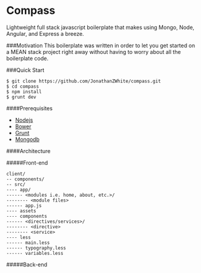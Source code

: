 Compass
=======

Lightweight full stack javascript boilerplate that makes using Mongo, Node, Angular, and Express a breeze.

###Motivation
This boilerplate was written in order to let you get started on a MEAN stack project right away without having to worry about all the boilerplate code. 

###Quick Start
```
$ git clone https://github.com/JonathanZWhite/compass.git
$ cd compass
$ npm install
$ grunt dev
```

####Prerequisites
- [Nodejs](http://nodejs.org/download/)
- [Bower](http://bower.io/)
- [Grunt](http://gruntjs.com/installing-grunt)
- [Mongodb](http://docs.mongodb.org/manual/installation/)

####Architecture

#####Front-end
```
client/ 
-- components/
-- src/
---- app/
------ <modules i.e. home, about, etc.>/
-------- <module files>
------ app.js
---- assets
---- components
------ <directives/services>/
-------- <directive>
-------- <service>
---- less
------ main.less
------ typography.less
------ variables.less
```


#####Back-end
